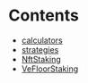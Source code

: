 

# Contents
- [calculators](/src/contracts/staking/calculators)
- [strategies](/src/contracts/staking/strategies)
- [NftStaking](NftStaking.sol/contract.NftStaking.md)
- [VeFloorStaking](VeFloorStaking.sol/contract.VeFloorStaking.md)
